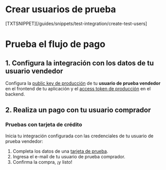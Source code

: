 # Crear usuarios de prueba

[TXTSNIPPET][/guides/snippets/test-integration/create-test-users]

# Prueba el flujo de pago

## 1. Configura la integración con los datos de tu usuario vendedor

Configura la [public key de producción]([FAKER][CREDENTIALS][URL]) de tu **usuario de prueba vendedor** en el frontend de tu aplicación y el [access token de producción]([FAKER][CREDENTIALS][URL]) en el backend.

## 2. Realiza un pago con tu usuario comprador

### Pruebas con tarjeta de crédito

Inicia tu integración configurada con las credenciales de tu usuario de prueba vendedor:

1. Completa los datos de una [tarjeta de prueba](https://www.mercadopago[FAKER][URL][DOMAIN]/developers/es/guides/checkout-api/integration-test/test-cards).
1. Ingresa el e-mail de tu usuario de prueba comprador.
1. Confirma la compra, ¡y listo!